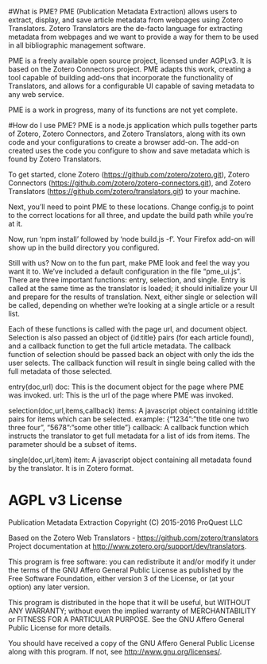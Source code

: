 #What is PME?
PME (Publication Metadata Extraction) allows users to extract, display, and save article metadata from webpages using Zotero Translators. Zotero Translators are the de-facto language for extracting metadata from webpages and we want to provide a way for them to be used in all bibliographic management software.

PME is a freely available open source project, licensed under AGPLv3. It is based on the Zotero Connectors project. PME adapts this work, creating a tool capable of building add-ons that incorporate the functionality of Translators, and allows for a configurable UI capable of saving metadata to any web service.

PME is a work in progress, many of its functions are not yet complete.

#How do I use PME?
PME is a node.js application which pulls together parts of Zotero, Zotero Connectors, and Zotero Translators, along with its own code and your configurations to create a browser add-on. The add-on created uses the code you configure to show and save metadata which is found by Zotero Translators.

To get started, clone Zotero (https://github.com/zotero/zotero.git), Zotero Connectors (https://github.com/zotero/zotero-connectors.git), and Zotero Translators (https://github.com/zotero/translators.git) to your machine.

Next, you’ll need to point PME to these locations. Change config.js to point to the correct locations for all three, and update the build path while you’re at it.

Now, run ‘npm install’ followed by ‘node build.js -f’. Your Firefox add-on will show up in the build directory you configured.

Still with us? Now on to the fun part, make PME look and feel the way you want it to. We’ve included a default configuration in the file “pme_ui.js”. There are three important functions: entry, selection, and single. Entry is called at the same time as the translator is loaded; it should initialize your UI and prepare for the results of translation. Next, either single or selection will be called, depending on whether we’re looking at a single article or a result list.

Each of these functions is called with the page url, and document object. Selection is also passed an object of {id:title} pairs (for each article found), and a callback function to get the full article metadata. The callback function of selection should be passed back an object with only the ids the user selects. The callback function will result in single being called with the full metadata of those selected.

entry(doc,url)
doc: This is the document object for the page where PME was invoked.
url: This is the url of the page where PME was invoked.

selection(doc,url,items,callback)
items: A javascript object containing id:title pairs for items which can be selected. example: {“1234”:”the title one two three four”, “5678”:”some other title”}
callback: A callback function which instructs the translator to get full metadata for a list of ids from items. The parameter should be a subset of items.

single(doc,url,item)
item: A javascript object containing all metadata found by the translator. It is in Zotero format.

# AGPL v3 License

Publication Metadata Extraction
Copyright (C) 2015-2016 ProQuest LLC

Based on the Zotero Web Translators - https://github.com/zotero/translators
Project documentation at http://www.zotero.org/support/dev/translators.

This program is free software: you can redistribute it and/or modify
it under the terms of the GNU Affero General Public License as
published by the Free Software Foundation, either version 3 of the
License, or (at your option) any later version.

This program is distributed in the hope that it will be useful,
but WITHOUT ANY WARRANTY; without even the implied warranty of
MERCHANTABILITY or FITNESS FOR A PARTICULAR PURPOSE.  See the
GNU Affero General Public License for more details.

You should have received a copy of the GNU Affero General Public License
along with this program.  If not, see <http://www.gnu.org/licenses/>.
